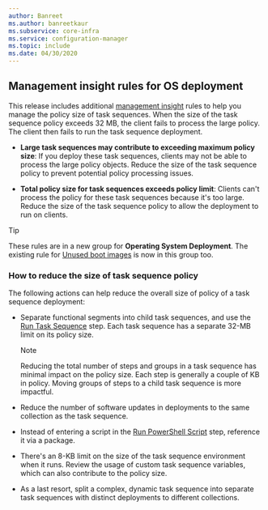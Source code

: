 ```yaml
---
author: Banreet
ms.author: banreetkaur
ms.subservice: core-infra
ms.service: configuration-manager
ms.topic: include
ms.date: 04/30/2020
---
```


## <a name="bkmk_osdmi"></a> Management insight rules for OS deployment

<!--6982275-->

This release includes additional [management insight](../../../../servers/manage/management-insights.md) rules to help you manage the policy size of task sequences. When the size of the task sequence policy exceeds 32 MB, the client fails to process the large policy. The client then fails to run the task sequence deployment.

- **Large task sequences may contribute to exceeding maximum policy size**: If you deploy these task sequences, clients may not be able to process the large policy objects. Reduce the size of the task sequence policy to prevent potential policy processing issues.

- **Total policy size for task sequences exceeds policy limit**: Clients can't process the policy for these task sequences because it's too large. Reduce the size of the task sequence policy to allow the deployment to run on clients.

> [!TIP]
> These rules are in a new group for **Operating System Deployment**. The existing rule for [Unused boot images](../../../../servers/manage/management-insights.md#proactive-maintenance) is now in this group too.

### How to reduce the size of task sequence policy

The following actions can help reduce the overall size of policy of a task sequence deployment:

- Separate functional segments into child task sequences, and use the [Run Task Sequence](../../../../../osd/understand/task-sequence-steps.md#child-task-sequence) step. Each task sequence has a separate 32-MB limit on its policy size.

    > [!NOTE]
    > Reducing the total number of steps and groups in a task sequence has minimal impact on the policy size. Each step is generally a couple of KB in policy. Moving groups of steps to a child task sequence is more impactful.

- Reduce the number of software updates in deployments to the same collection as the task sequence.

- Instead of entering a script in the [Run PowerShell Script](../../../../../osd/understand/task-sequence-steps.md#BKMK_RunPowerShellScript) step, reference it via a package.

- There's an 8-KB limit on the size of the task sequence environment when it runs. Review the usage of custom task sequence variables, which can also contribute to the policy size.

- As a last resort, split a complex, dynamic task sequence into separate task sequences with distinct deployments to different collections.
